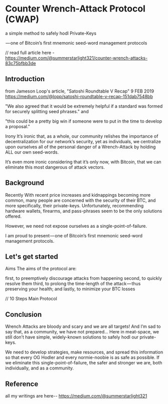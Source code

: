 #  Counter Wrench-Attack Protocol (CWAP)
a simple method to safely hodl Private-Keys

 — one of Bitcoin’s first mnemonic seed-word management protocols
 
 // read full article here - https://medium.com/@summerstarlight321/counter-wrench-attacks-83c75bfbb3de 

## Introduction

from Jameson Loop's article,
"Satoshi Roundtable V Recap" 
9 FEB 2019
https://medium.com/@lopp/satoshi-roundtable-v-recap-151dab7548bb

"We also agreed that it would be extremely helpful 
if a standard was formed for securely splitting seed phrases." and 

"this could be a pretty big win if someone were to put in the time to develop a proposal."


Irony
It’s ironic that, as a whole, our community relishes the importance of decentralization for our network’s security, yet as individuals, we centralize upon ourselves all of the personal danger of a Wrench-Attack by holding ALL our own seed-words.

It’s even more ironic considering that it’s only now, with Bitcoin, that we can eliminate this most dangerous of attack vectors.

## Background

Recently
With recent price increases and kidnappings becoming more common, many people are concerned with the security of their BTC, and more specifically, their private-keys. Unfortunately, recommending hardware wallets, firearms, and pass-phrases seem to be the only solutions offered.

However, we need not expose ourselves as a single-point-of-failure.

I am proud to present — one of Bitcoin’s first mnemonic seed-word management protocols.


## Let's get started

Aims
The aims of the protocol are:

first, to preemptively discourage attacks from happening
second, to quickly resolve them
third, to prolong the time-length of the attack — thus preserving your health; and
lastly, to minimize your BTC losses

// 10 Steps Main Protocol 

## Conclusion

Wrench Attacks are bloody and scary and we are all targets! And I’m sad to say that, as a community, we have not prepared… Here in meat-space, we still don’t have simple, widely-known solutions to safely hodl our private-keys.

We need to develop strategies, make resources, and spread this information so that every OG Hodler and every normie-noobie is as safe as possible. If we eliminate this single-point-of-failure, the safer and stronger we are, both individually, and as a community.

## Reference
all my writings are here--
https://medium.com/@summerstarlight321
